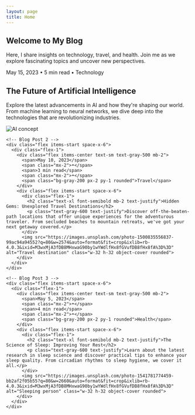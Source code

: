 ```yaml
---
layout: page
title: Home
---
```


<div class="max-w-xl mx-auto text-center">
<div class="pb-6 px-6 mb-8">
  <h2 class="text-2xl font-bold mb-2">Welcome to My Blog</h2>
  <p class="text-gray-700">
    Here, I share insights on technology, travel, and health. Join me as we explore fascinating topics and uncover new perspectives.
  </p>
</div>

  <div class="space-y-12">
    <!-- Blog Post 1 -->
    <div class="flex items-start space-x-6">
      <div class="flex-1">
        <div class="flex items-center text-sm text-gray-500 mb-2">
          <span>May 15, 2023</span>
          <span class="mx-2">•</span>
          <span>5 min read</span>
          <span class="mx-2">•</span>
          <span class="bg-gray-200 px-2 py-1 rounded">Technology</span>
        </div>
        <div class="flex items-start space-x-6">
          <div class="flex-1">
            <h2 class="text-xl font-semibold mb-2 text-justify">The Future of Artificial Intelligence</h2>
            <p class="text-gray-600 text-justify">Explore the latest advancements in AI and how they're shaping our world. From machine learning to neural networks, we dive deep into the technologies that are revolutionizing industries.</p>
          </div>
          <img src="https://images.unsplash.com/photo-1620712943543-bcc4688e7485?q=80&w=2565&auto=format&fit=crop&ixlib=rb-4.0.3&ixid=M3wxMjA3fDB8MHxwaG90by1wYWdlfHx8fGVufDB8fHx8fA%3D%3D" alt="AI concept" class="w-32 h-32 object-cover rounded">
        </div>
      </div>
    </div>

    <!-- Blog Post 2 -->
    <div class="flex items-start space-x-6">
      <div class="flex-1">
        <div class="flex items-center text-sm text-gray-500 mb-2">
          <span>May 10, 2023</span>
          <span class="mx-2">•</span>
          <span>3 min read</span>
          <span class="mx-2">•</span>
          <span class="bg-gray-200 px-2 py-1 rounded">Travel</span>
        </div>
        <div class="flex items-start space-x-6">
          <div class="flex-1">
            <h2 class="text-xl font-semibold mb-2 text-justify">Hidden Gems: Unexplored Travel Destinations</h2>
            <p class="text-gray-600 text-justify">Discover off-the-beaten-path locations that offer unique experiences for the adventurous traveler. From secluded beaches to mountain retreats, we've got your next getaway covered.</p>
          </div>
          <img src="https://images.unsplash.com/photo-1500835556837-99ac94a94552?q=80&w=2574&auto=format&fit=crop&ixlib=rb-4.0.3&ixid=M3wxMjA3fDB8MHxwaG90by1wYWdlfHx8fGVufDB8fHx8fA%3D%3D" alt="Travel destination" class="w-32 h-32 object-cover rounded">
        </div>
      </div>
    </div>

    <!-- Blog Post 3 -->
    <div class="flex items-start space-x-6">
      <div class="flex-1">
        <div class="flex items-center text-sm text-gray-500 mb-2">
          <span>May 5, 2023</span>
          <span class="mx-2">•</span>
          <span>4 min read</span>
          <span class="mx-2">•</span>
          <span class="bg-gray-200 px-2 py-1 rounded">Health</span>
        </div>
        <div class="flex items-start space-x-6">
          <div class="flex-1">
            <h2 class="text-xl font-semibold mb-2 text-justify">The Science of Sleep: Improving Your Rest</h2>
            <p class="text-gray-600 text-justify">Learn about the latest research in sleep science and discover practical tips to enhance your sleep quality. From circadian rhythms to sleep hygiene, we cover it all.</p>
          </div>
          <img src="https://images.unsplash.com/photo-1541781774459-bb2af2f05b55?q=80&w=2660&auto=format&fit=crop&ixlib=rb-4.0.3&ixid=M3wxMjA3fDB8MHxwaG90by1wYWdlfHx8fGVufDB8fHx8fA%3D%3D" alt="Sleeping person" class="w-32 h-32 object-cover rounded">
        </div>
      </div>
    </div>

  </div>
</div>

